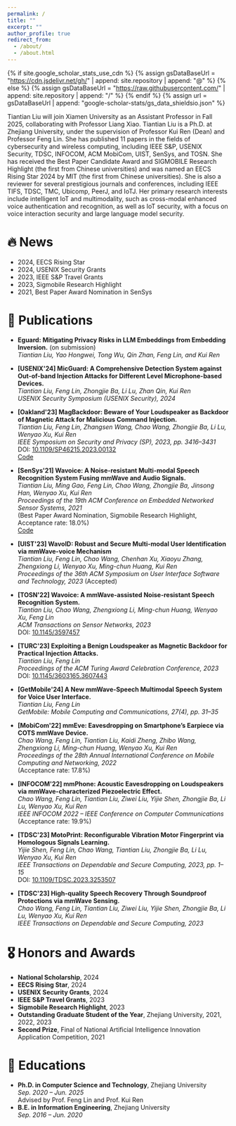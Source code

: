```yaml
---
permalink: /
title: ""
excerpt: ""
author_profile: true
redirect_from: 
  - /about/
  - /about.html
---
```


{% if site.google_scholar_stats_use_cdn %}
{% assign gsDataBaseUrl = "https://cdn.jsdelivr.net/gh/" | append: site.repository | append: "@" %}
{% else %}
{% assign gsDataBaseUrl = "https://raw.githubusercontent.com/" | append: site.repository | append: "/" %}
{% endif %}
{% assign url = gsDataBaseUrl | append: "google-scholar-stats/gs_data_shieldsio.json" %}

<span class='anchor' id='about-me'></span>
Tiantian Liu will join Xiamen University as an Assistant Professor in Fall 2025, collaborating with Professor Liang Xiao. Tiantian Liu is a Ph.D. at Zhejiang University, under the supervision of Professor Kui Ren (Dean) and Professor Feng Lin. She has published 11 papers in the fields of cybersecurity and wireless computing, including IEEE S&P, USENIX Security, TDSC, INFOCOM, ACM MobiCom, UIST, SenSys, and TOSN. She has received the Best Paper Candidate Award and SIGMOBILE Research Highlight (the first from Chinese universities) and was named an EECS Rising Star 2024 by MIT (the first from Chinese universities). She is also a reviewer for several prestigious journals and conferences, including IEEE TIFS, TDSC, TMC, Ubicomp, PeerJ, and IoTJ. Her primary research interests include intelligent IoT and multimodality, such as cross-modal enhanced voice authentication and recognition, as well as IoT security, with a focus on voice interaction security and large language model security.

# 🔥 News
- 2024, EECS Rising Star
- 2024, USENIX Security Grants
- 2023, IEEE S&P Travel Grants 
- 2023, Sigmobile Research Highlight
- 2021, Best Paper Award Nomination in SenSys

# 📝 Publications

- **Eguard: Mitigating Privacy Risks in LLM Embeddings from Embedding Inversion.** (on submission)  
  *Tiantian Liu, Yao Hongwei, Tong Wu, Qin Zhan, Feng Lin, and Kui Ren*

- **[USENIX'24] MicGuard: A Comprehensive Detection System against Out-of-band Injection Attacks for Different Level Microphone-based Devices.**  
  *Tiantian Liu, Feng Lin, Zhongjie Ba, Li Lu, Zhan Qin, Kui Ren*  
  _USENIX Security Symposium (USENIX Security), 2024_

- **[Oakland'23] MagBackdoor: Beware of Your Loudspeaker as Backdoor of Magnetic Attack for Malicious Command Injection.**  
  *Tiantian Liu, Feng Lin, Zhangsen Wang, Chao Wang, Zhongjie Ba, Li Lu, Wenyao Xu, Kui Ren*  
  _IEEE Symposium on Security and Privacy (SP), 2023, pp. 3416–3431_  
  DOI: [10.1109/SP46215.2023.00132](https://doi.org/10.1109/SP46215.2023.00132)
    <br />
  <a class="btn btn--small btn--outline-link" href="https://github.com/TitaniumLiu/MagBackdoor/tree/main">Code</a>

- **[SenSys'21] Wavoice: A Noise-resistant Multi-modal Speech Recognition System Fusing mmWave and Audio Signals.**  
  *Tiantian Liu, Ming Gao, Feng Lin, Chao Wang, Zhongjie Ba, Jinsong Han, Wenyao Xu, Kui Ren*  
  _Proceedings of the 19th ACM Conference on Embedded Networked Sensor Systems, 2021_  
  (Best Paper Award Nomination, Sigmobile Research Highlight, Acceptance rate: 18.0%)
  <br />
  <a class="btn btn--small btn--outline-link" href="https://github.com/TitaniumLiu/Wavoice">Code</a>

- **[UIST'23] WavoID: Robust and Secure Multi-modal User Identification via mmWave-voice Mechanism**  
  *Tiantian Liu, Feng Lin, Chao Wang, Chenhan Xu, Xiaoyu Zhang, Zhengxiong Li, Wenyao Xu, Ming-chun Huang, Kui Ren*  
  _Proceedings of the 36th ACM Symposium on User Interface Software and Technology, 2023_ (Accepted)

- **[TOSN'22] Wavoice: A mmWave-assisted Noise-resistant Speech Recognition System.**  
  *Tiantian Liu, Chao Wang, Zhengxiong Li, Ming-chun Huang, Wenyao Xu, Feng Lin*  
  _ACM Transactions on Sensor Networks, 2023_  
  DOI: [10.1145/3597457](https://doi.org/10.1145/3597457)

- **[TURC'23] Exploiting a Benign Loudspeaker as Magnetic Backdoor for Practical Injection Attacks.**  
  *Tiantian Liu, Feng Lin*  
  _Proceedings of the ACM Turing Award Celebration Conference, 2023_  
  DOI: [10.1145/3603165.3607443](https://doi.org/10.1145/3603165.3607443)

- **[GetMobile'24] A New mmWave-Speech Multimodal Speech System for Voice User Interface.**  
  *Tiantian Liu, Feng Lin*  
  _GetMobile: Mobile Computing and Communications, 27(4), pp. 31–35_

- **[MobiCom'22] mmEve: Eavesdropping on Smartphone’s Earpiece via COTS mmWave Device.**  
  *Chao Wang, Feng Lin, Tiantian Liu, Kaidi Zheng, Zhibo Wang, Zhengxiong Li, Ming-chun Huang, Wenyao Xu, Kui Ren*  
  _Proceedings of the 28th Annual International Conference on Mobile Computing and Networking, 2022_  
  (Acceptance rate: 17.8%)

- **[INFOCOM'22] mmPhone: Acoustic Eavesdropping on Loudspeakers via mmWave-characterized Piezoelectric Effect.**  
  *Chao Wang, Feng Lin, Tiantian Liu, Ziwei Liu, Yijie Shen, Zhongjie Ba, Li Lu, Wenyao Xu, Kui Ren*  
  _IEEE INFOCOM 2022 – IEEE Conference on Computer Communications_  
  (Acceptance rate: 19.9%)

- **[TDSC'23] MotoPrint: Reconfigurable Vibration Motor Fingerprint via Homologous Signals Learning.**  
  *Yijie Shen, Feng Lin, Chao Wang, Tiantian Liu, Zhongjie Ba, Li Lu, Wenyao Xu, Kui Ren*  
  _IEEE Transactions on Dependable and Secure Computing, 2023, pp. 1–15_  
  DOI: [10.1109/TDSC.2023.3253507](https://doi.org/10.1109/TDSC.2023.3253507)

- **[TDSC'23] High-quality Speech Recovery Through Soundproof Protections via mmWave Sensing.**  
  *Chao Wang, Feng Lin, Tiantian Liu, Ziwei Liu, Yijie Shen, Zhongjie Ba, Li Lu, Wenyao Xu, Kui Ren*  
  _IEEE Transactions on Dependable and Secure Computing, 2023_

# 🎖 Honors and Awards

- **National Scholarship**, 2024  
- **EECS Rising Star**, 2024  
- **USENIX Security Grants**, 2024  
- **IEEE S&P Travel Grants**, 2023  
- **Sigmobile Research Highlight**, 2023  
- **Outstanding Graduate Student of the Year**, Zhejiang University, 2021, 2022, 2023  
- **Second Prize**, Final of National Artificial Intelligence Innovation Application Competition, 2021  

# 📖 Educations
- **Ph.D. in Computer Science and Technology**, Zhejiang University  
  *Sep. 2020 – Jun. 2025*  
  Advised by Prof. Feng Lin and Prof. Kui Ren  
- **B.E. in Information Engineering**, Zhejiang University  
  *Sep. 2016 – Jun. 2020*  
